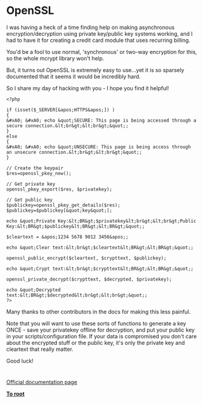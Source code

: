 # OpenSSL





I was having a heck of a time finding help on making asynchronous encryption/decryption using private key/public key systems working, and I had to have it for creating a credit card module that uses recurring billing.

You&apos;d be a fool to use normal, &apos;synchronous&apos; or two-way encryption for this, so the whole mcrypt library won&apos;t help.

But, it turns out OpenSSL is extremely easy to use...yet it is so sparsely documented that it seems it would be incredibly hard.

So I share my day of hacking with you - I hope you find it helpful!



```
<?php

if (isset($_SERVER[&apos;HTTPS&apos;]) )
{
&#xA0; &#xA0; echo &quot;SECURE: This page is being accessed through a secure connection.&lt;br&gt;&lt;br&gt;&quot;;
}
else
{
&#xA0; &#xA0; echo &quot;UNSECURE: This page is being access through an unsecure connection.&lt;br&gt;&lt;br&gt;&quot;;
}

// Create the keypair
$res=openssl_pkey_new();

// Get private key
openssl_pkey_export($res, $privatekey);

// Get public key
$publickey=openssl_pkey_get_details($res);
$publickey=$publickey[&quot;key&quot;];

echo &quot;Private Key:&lt;BR&gt;$privatekey&lt;br&gt;&lt;br&gt;Public Key:&lt;BR&gt;$publickey&lt;BR&gt;&lt;BR&gt;&quot;;

$cleartext = &apos;1234 5678 9012 3456&apos;;

echo &quot;Clear text:&lt;br&gt;$cleartext&lt;BR&gt;&lt;BR&gt;&quot;;

openssl_public_encrypt($cleartext, $crypttext, $publickey);

echo &quot;Crypt text:&lt;br&gt;$crypttext&lt;BR&gt;&lt;BR&gt;&quot;;

openssl_private_decrypt($crypttext, $decrypted, $privatekey);

echo &quot;Decrypted text:&lt;BR&gt;$decrypted&lt;br&gt;&lt;br&gt;&quot;;
?>
```


Many thanks to other contributors in the docs for making this less painful.

Note that you will want to use these sorts of functions to generate a key ONCE - save your privatekey offline for decryption, and put your public key in your scripts/configuration file. If your data is compromised you don&apos;t care about the encrypted stuff or the public key, it&apos;s only the private key and cleartext that really matter.

Good luck!

  

#

[Official documentation page](https://www.php.net/manual/en/book.openssl.php)

**[To root](/README.md)**